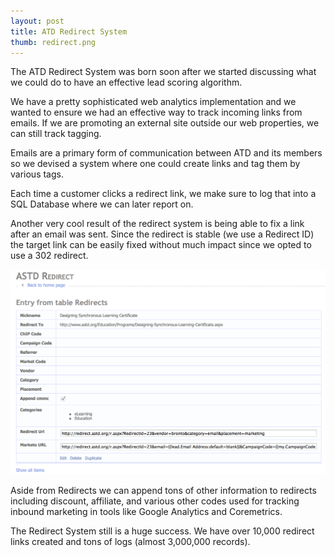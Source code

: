 ```yaml
---
layout: post
title: ATD Redirect System
thumb: redirect.png
---
```


The ATD Redirect System was born soon after we started discussing what we
could do to have an effective lead scoring algorithm.

We have a pretty sophisticated web analytics implementation and we wanted to
ensure we had an effective way to track incoming links from emails. If we are
promoting an external site outside our web properties, we can still track
tagging.

Emails are a primary form of communication between ATD and its members
so we devised a system where one could create links and tag them by various
tags.

Each time a customer clicks a redirect link, we make sure to log that into
a SQL Database where we can later report on.

Another very cool result of the redirect system is being able to fix a link
after an email was sent. Since the redirect is stable (we use a Redirect ID)
the target link can be easily fixed without much impact since we opted to use
a 302 redirect.

![Redirect System](/public/redirect-system.png)

Aside from Redirects we can append tons of other information to redirects
including discount, affiliate, and various other codes used for tracking
inbound marketing in tools like Google Analytics and Coremetrics.

The Redirect System still is a huge success. We have over 10,000 redirect
links created and tons of logs (almost 3,000,000 records).
